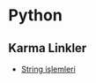 # Python

## Karma Linkler

* [String işlemleri](https://sites.google.com/site/egitimbilgileri/home/a---python---twisted---qt/03---string-islemleri)